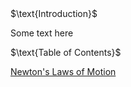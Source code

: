 <html>
<head>
<title>CSI Project ~ Main</title>
<script type="text/x-mathjax-config">
  MathJax.Hub.Config({tex2jax: {inlineMath: [['$','$'], ['\\(','\\)']]}});
</script>
<script type="text/javascript" async
  src="https://cdn.mathjax.org/mathjax/latest/MathJax.js?config=TeX-AMS_CHTML">
</script>
</head>
<body>
$\text{Introduction}$
<p>
Some text here

</p>
$\text{Table of Contents}$
<p>
<a href="https://jchenrgss.github.io/newton_laws.html">Newton's Laws of Motion</a>
</p>
</body>
</html>
